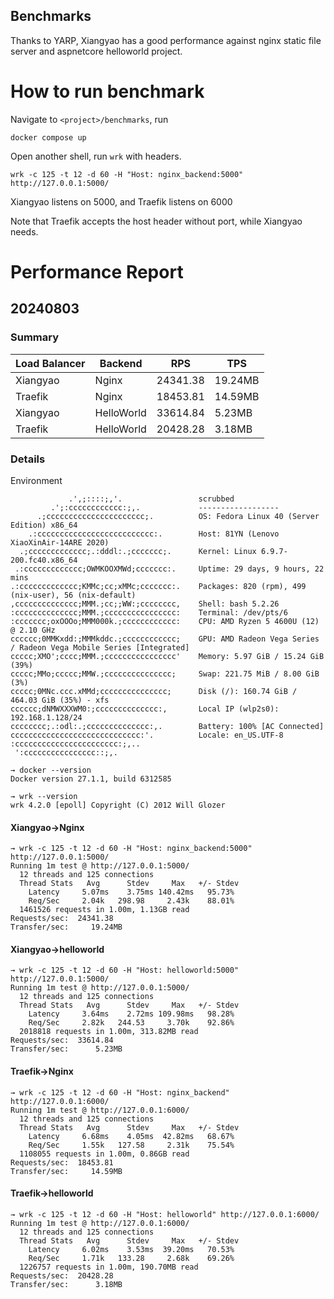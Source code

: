 Benchmarks
---

Thanks to YARP, Xiangyao has a good performance against nginx static file server and aspnetcore helloworld project.

# How to run benchmark

Navigate to `<project>/benchmarks`, run

```
docker compose up
```

Open another shell, run `wrk` with headers.

```
wrk -c 125 -t 12 -d 60 -H "Host: nginx_backend:5000" http://127.0.0.1:5000/
```

Xiangyao listens on 5000, and Traefik listens on 6000

Note that Traefik accepts the host header without port, while Xiangyao needs.

# Performance Report

## 20240803

### Summary

|Load Balancer|Backend|RPS|TPS|
|-|-|-|-|
|Xiangyao|Nginx|24341.38|19.24MB|
|Traefik|Nginx|18453.81|14.59MB|
|Xiangyao|HelloWorld|33614.84|5.23MB|
|Traefik|HelloWorld|20428.28|3.18MB|

### Details

Environment
```
             .',;::::;,'.                 scrubbed
         .';:cccccccccccc:;,.             ------------------
      .;cccccccccccccccccccccc;.          OS: Fedora Linux 40 (Server Edition) x86_64
    .:cccccccccccccccccccccccccc:.        Host: 81YN (Lenovo XiaoXinAir-14ARE 2020)
  .;ccccccccccccc;.:dddl:.;ccccccc;.      Kernel: Linux 6.9.7-200.fc40.x86_64
 .:ccccccccccccc;OWMKOOXMWd;ccccccc:.     Uptime: 29 days, 9 hours, 22 mins
.:ccccccccccccc;KMMc;cc;xMMc;ccccccc:.    Packages: 820 (rpm), 499 (nix-user), 56 (nix-default)
,cccccccccccccc;MMM.;cc;;WW:;cccccccc,    Shell: bash 5.2.26
:cccccccccccccc;MMM.;cccccccccccccccc:    Terminal: /dev/pts/6
:ccccccc;oxOOOo;MMM000k.;cccccccccccc:    CPU: AMD Ryzen 5 4600U (12) @ 2.10 GHz
cccccc;0MMKxdd:;MMMkddc.;cccccccccccc;    GPU: AMD Radeon Vega Series / Radeon Vega Mobile Series [Integrated]
ccccc;XMO';cccc;MMM.;cccccccccccccccc'    Memory: 5.97 GiB / 15.24 GiB (39%)
ccccc;MMo;ccccc;MMW.;ccccccccccccccc;     Swap: 221.75 MiB / 8.00 GiB (3%)
ccccc;0MNc.ccc.xMMd;ccccccccccccccc;      Disk (/): 160.74 GiB / 464.03 GiB (35%) - xfs
cccccc;dNMWXXXWM0:;cccccccccccccc:,       Local IP (wlp2s0): 192.168.1.128/24
cccccccc;.:odl:.;cccccccccccccc:,.        Battery: 100% [AC Connected]
ccccccccccccccccccccccccccccc:'.          Locale: en_US.UTF-8
:ccccccccccccccccccccccc:;,..
 ':cccccccccccccccc::;,.

→ docker --version
Docker version 27.1.1, build 6312585

→ wrk --version
wrk 4.2.0 [epoll] Copyright (C) 2012 Will Glozer
```

<detail>

#### Xiangyao->Nginx
```
→ wrk -c 125 -t 12 -d 60 -H "Host: nginx_backend:5000" http://127.0.0.1:5000/
Running 1m test @ http://127.0.0.1:5000/
  12 threads and 125 connections
  Thread Stats   Avg      Stdev     Max   +/- Stdev
    Latency     5.07ms    3.75ms 140.42ms   95.73%
    Req/Sec     2.04k   298.98     2.43k    88.01%
  1461526 requests in 1.00m, 1.13GB read
Requests/sec:  24341.38
Transfer/sec:     19.24MB
```

#### Xiangyao->helloworld
```
→ wrk -c 125 -t 12 -d 60 -H "Host: helloworld:5000" http://127.0.0.1:5000/
Running 1m test @ http://127.0.0.1:5000/
  12 threads and 125 connections
  Thread Stats   Avg      Stdev     Max   +/- Stdev
    Latency     3.64ms    2.72ms 109.98ms   98.28%
    Req/Sec     2.82k   244.53     3.70k    92.86%
  2018818 requests in 1.00m, 313.82MB read
Requests/sec:  33614.84
Transfer/sec:      5.23MB
```

#### Traefik->Nginx

```
→ wrk -c 125 -t 12 -d 60 -H "Host: nginx_backend" http://127.0.0.1:6000/
Running 1m test @ http://127.0.0.1:6000/
  12 threads and 125 connections
  Thread Stats   Avg      Stdev     Max   +/- Stdev
    Latency     6.68ms    4.05ms  42.82ms   68.67%
    Req/Sec     1.55k   127.58     2.31k    75.54%
  1108055 requests in 1.00m, 0.86GB read
Requests/sec:  18453.81
Transfer/sec:     14.59MB
```

#### Traefik->helloworld 

```
→ wrk -c 125 -t 12 -d 60 -H "Host: helloworld" http://127.0.0.1:6000/
Running 1m test @ http://127.0.0.1:6000/
  12 threads and 125 connections
  Thread Stats   Avg      Stdev     Max   +/- Stdev
    Latency     6.02ms    3.53ms  39.20ms   70.53%
    Req/Sec     1.71k   133.28     2.68k    69.26%
  1226757 requests in 1.00m, 190.70MB read
Requests/sec:  20428.28
Transfer/sec:      3.18MB
```

</detail>